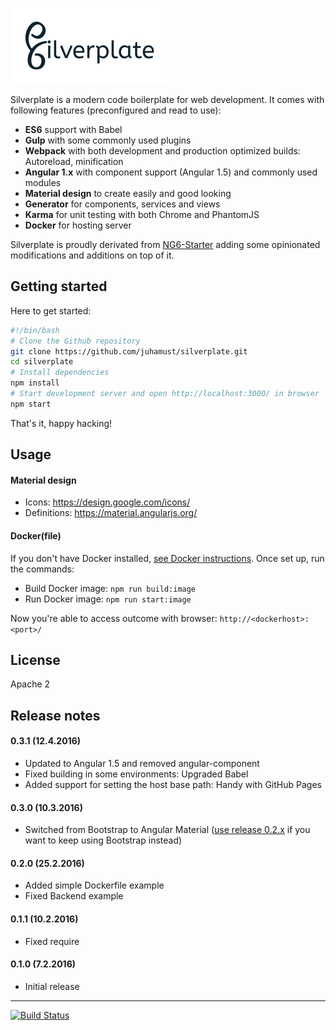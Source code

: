 ![logo](https://raw.githubusercontent.com/juhamust/silverplate/develop/client/app/assets/images/logo-bw.png)

Silverplate is a modern code boilerplate for web development. It comes
with following features (preconfigured and read to use):

- **ES6** support with Babel
- **Gulp** with some commonly used plugins
- **Webpack** with both development and production optimized builds: Autoreload, minification
- **Angular 1.x** with component support (Angular 1.5) and commonly used modules
- **Material design** to create easily and good looking
- **Generator** for components, services and views
- **Karma** for unit testing with both Chrome and PhantomJS
- **Docker** for hosting server

Silverplate is proudly derivated from [NG6-Starter](https://github.com/AngularClass/NG6-starter)
adding some opinionated modifications and additions on top of it.

## Getting started

Here to get started:

```bash
#!/bin/bash
# Clone the Github repository
git clone https://github.com/juhamust/silverplate.git
cd silverplate
# Install dependencies
npm install
# Start development server and open http://localhost:3000/ in browser
npm start
```

That's it, happy hacking!

## Usage

#### Material design

- Icons: https://design.google.com/icons/
- Definitions: https://material.angularjs.org/

#### Docker(file)

If you don't have Docker installed, [see Docker instructions](https://www.docker.com/). Once set up, run the commands:

- Build Docker image: `npm run build:image`
- Run Docker image: `npm run start:image`

Now you're able to access outcome with browser: `http://<dockerhost>:<port>/`

## License

Apache 2

## Release notes

#### 0.3.1 (12.4.2016)

- Updated to Angular 1.5 and removed angular-component
- Fixed building in some environments: Upgraded Babel
- Added support for setting the host base path: Handy with GitHub Pages

#### 0.3.0 (10.3.2016)

- Switched from Bootstrap to Angular Material ([use release 0.2.x](https://github.com/juhamust/silverplate/tree/v0.2.0) if you want to keep using Bootstrap instead)

#### 0.2.0 (25.2.2016)

- Added simple Dockerfile example
- Fixed Backend example

#### 0.1.1 (10.2.2016)

- Fixed require

#### 0.1.0 (7.2.2016)

- Initial release

-----

[![Build Status](https://travis-ci.org/juhamust/silverplate.svg?branch=master)](https://travis-ci.org/juhamust/silverplate)
